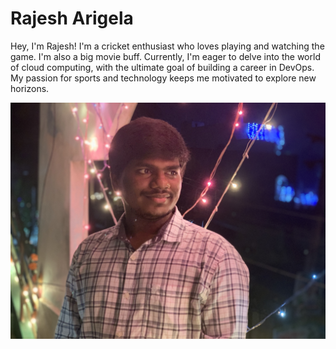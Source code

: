 # Rajesh Arigela

Hey, I'm Rajesh! I'm a cricket enthusiast who loves playing and watching the game. I'm also a big movie buff. Currently, I'm eager to delve into the world of cloud computing, with the ultimate goal of building a career in DevOps. My passion for sports and technology keeps me motivated to explore new horizons.

![Added my image to repo](https://github.com/ArigelaRajesh/my2-arigela/blob/main/photo.JPG)